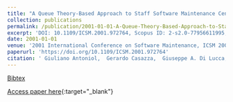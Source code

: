 ```yaml
---
title: "A Queue Theory-Based Approach to Staff Software Maintenance Centers"
collection: publications
permalink: /publication/2001-01-01-A-Queue-Theory-Based-Approach-to-Staff-Software-Maintenance-Centers
excerpt: 'DOI: 10.1109/ICSM.2001.972764, Scopus ID: 2-s2.0-77956611995, Cited by: 13'
date: 2001-01-01
venue: '2001 International Conference on Software Maintenance, ICSM 2001, Florence, Italy, November 6-10, 2001'
paperurl: 'https://doi.org/10.1109/ICSM.2001.972764'
citation: ' Giuliano Antoniol,  Gerardo Casazza,  Giuseppe A. Di Lucca,  Massimiliano Di Penta,  Francesco Rago, &quot;A Queue Theory-Based Approach to Staff Software Maintenance Centers.&quot; 2001 International Conference on Software Maintenance, ICSM 2001, Florence, Italy, November 6-10, 2001, 2001.'
---
```

[Bibtex](https://dblp.org/rec/bib/conf/icsm/AntoniolCLPR01)

[Access paper here](https://doi.org/10.1109/ICSM.2001.972764){:target="_blank"}
